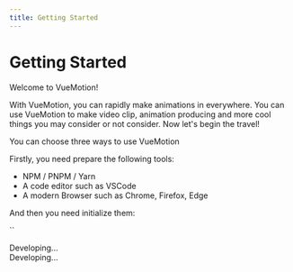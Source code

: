 ```yaml
---
title: Getting Started
---
```


# Getting Started

Welcome to VueMotion!

With VueMotion, you can rapidly make animations in everywhere. You can use VueMotion to make video clip, animation producing and more cool things you may consider or not consider. Now let's begin the travel!

You can choose three ways to use VueMotion

<script setup>
import Choose from './.vitepress/components/Choose.vue'
import { provide, ref } from 'vue'

const current = ref()

provide('current', current)
</script>

<Choose/>

<div v-if="current === 'browser'">
Firstly, you need prepare the following tools:

- NPM / PNPM / Yarn
- A code editor such as VSCode
- A modern Browser such as Chrome, Firefox, Edge

And then you need initialize them:

``
</div>

<div v-if="current === 'location'">
Developing...
</div>

<div v-if="current === 'studio'">
Developing...
</div>
